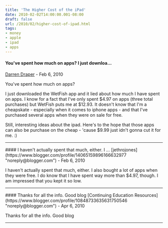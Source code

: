 ```yaml
---
title: 'The Higher Cost of the iPad'
date: 2010-02-02T14:00:00.001-08:00
draft: false
url: /2010/02/higher-cost-of-ipad.html
tags: 
- money
- apple
- ipad
- apps
---
```


#### You've spent how much on apps? I just downloa...
[Darren Draper](https://www.blogger.com/profile/17578208859042859340 "noreply@blogger.com") - <time datetime="2010-02-13T10:44:01.109-08:00">Feb 6, 2010</time>

You've spent how much on apps?  
  
I just downloaded the WetFish app and it lied about how much I have spent on apps. I know for a fact that I've only spent $4.97 on apps (three total purchases) but WetFish puts me at $12.93. It doesn't know that I'm a cheapskate - especially when it comes to iphone apps - and that I've purchased several apps when they were on sale for free.  
  
Still, interesting ideas about the ipad. Here's to the hope that those apps can also be purchase on the cheap - 'cause $9.99 just idn't gonna cut it for me. :)
<hr />
#### I haven't actually spent that much, either. I ...
[jethrojones](https://www.blogger.com/profile/14065159896166632977 "noreply@blogger.com") - <time datetime="2010-02-13T11:16:58.331-08:00">Feb 6, 2010</time>

I haven't actually spent that much, either. I also bought a lot of apps when they were free. I do know that I have spent way more than $4.97, though. I am impressed that you kept it so low.
<hr />
#### Thanks for all the info. Good blog
[Continuing Education Resources](https://www.blogger.com/profile/10848733635631750546 "noreply@blogger.com") - <time datetime="2010-04-10T23:56:35.331-07:00">Apr 6, 2010</time>

Thanks for all the info. Good blog
<hr />
